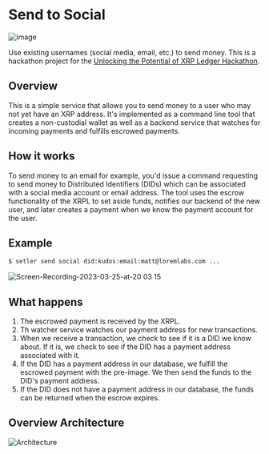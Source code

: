 # Send to Social

![image](https://user-images.githubusercontent.com/170588/228046344-7e852b78-b91a-4de6-9e94-9575dc013312.png)

Use existing usernames (social media, email, etc.) to send money. This is a hackathon project for the [Unlocking the Potential of XRP Ledger Hackathon](https://unlockingxrpl.devpost.com/?utm_campaign=send-to-social).

## Overview

This is a simple service that allows you to send money to a user who may not yet have an XRP address. It's implemented as a command line tool that creates a non-custodial wallet as well as a backend service that watches for incoming payments and fulfills escrowed payments.

## How it works

To send money to an email for example, you'd issue a command requesting to send money to Distributed Identifiers (DIDs) which can be associated with a social media account or email address. The tool uses the escrow functionality of the XRPL to set aside funds, notifies our backend of the new user, and later creates a payment when we know the payment account for the user.

## Example

```bash
$ setler send social did:kudos:email:matt@loremlabs.com ...
```

![Screen-Recording-2023-03-25-at-20 03 15](https://user-images.githubusercontent.com/170588/227736633-93f70b05-56d2-4993-9de2-9a446d19404c.gif)

## What happens

1. The escrowed payment is received by the XRPL.
2. Th watcher service watches our payment address for new transactions.
3. When we receive a transaction, we check to see if it is a DID we know about. If it is, we check to see if the DID has a payment address associated with it.
4. If the DID has a payment address in our database, we fulfill the escrowed payment with the pre-image. We then send the funds to the DID's payment address.
5. If the DID does not have a payment address in our database, the funds can be returned when the escrow expires.

## Overview Architecture

![Architecture](./docs/send-to-social-overview.svg)
